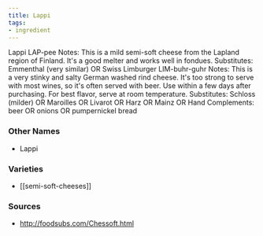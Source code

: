 ```yaml
---
title: Lappi
tags:
- ingredient
---
```

Lappi LAP-pee Notes: This is a mild semi-soft cheese from the Lapland region of Finland. It's a good melter and works well in fondues. Substitutes: Emmenthal (very similar) OR Swiss Limburger LIM-buhr-guhr Notes: This is a very stinky and salty German washed rind cheese. It's too strong to serve with most wines, so it's often served with beer. Use within a few days after purchasing. For best flavor, serve at room temperature. Substitutes: Schloss (milder) OR Maroilles OR Livarot OR Harz OR Mainz OR Hand Complements: beer OR onions OR pumpernickel bread

### Other Names

* Lappi

### Varieties

* [[semi-soft-cheeses]]

### Sources
* http://foodsubs.com/Chessoft.html
